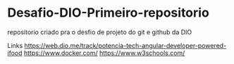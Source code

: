# Desafio-DIO-Primeiro-repositorio
repositorio criado pra o desfio de projeto do git e github da DIO

Links
https://web.dio.me/track/potencia-tech-angular-developer-powered-ifood
https://www.docker.com/
https://www.w3schools.com/
